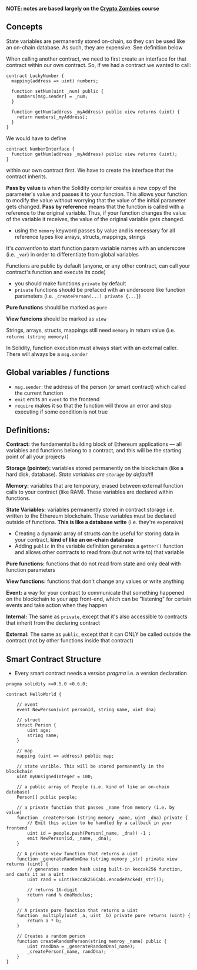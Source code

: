 **NOTE: notes are based largely on the [Crypto Zombies](https://cryptozombies.io/en/) course**

## Concepts
State variables are permanently stored on-chain, so they can be used like an on-chain database. As such, they are expensive. See definition below

When calling another contract, we need to first create an interface for that contract within our own contract. So, if we had a contract we wanted to call: 


```solidity
contract LuckyNumber {
  mapping(address => uint) numbers;

  function setNum(uint _num) public {
    numbers[msg.sender] = _num;
  }

  function getNum(address _myAddress) public view returns (uint) {
    return numbers[_myAddress];
  }
}
```

We would have to define 

```solidity
contract NumberInterface {
  function getNum(address _myAddress) public view returns (uint);
}
```

within our own contract first. We have to create the interface that the contract inherits.

**Pass by value** is when the Solidity compiler creates a new copy of the parameter's value and passes it to your function. This allows your function to modify the value without worrying that the value of the initial parameter gets changed. **Pass by reference** means that the function is called with a reference to the original variable. Thus, if your function changes the value of the variable it receives, the value of the original variable gets changed.
- using the `memory` keyword passes by value and is necessary for all reference types like arrays, structs, mappings, strings

It's _convention_ to start function param variable names with an underscore (i.e. `_var`) in order to differentiate from global variables

Functions are public by default (anyone, or any other contract, can call your contract's function and execute its code)
- you should make functions `private` by default
- `private` functions should be prefaced with an underscore like function parameters (i.e. `_createPerson(...) private {...}`)

**Pure functions** should be marked as `pure`

**View funcions** should be marked as `view` 

Strings, arrays, structs, mappings still need `memory` in return value (i.e. `returns (string memory)`)

In Solidity, function execution must always start with an external caller. There will always be a `msg.sender`

## Global variables / functions 
* `msg.sender`: the address of the person (or smart contract) which called the current function
* `emit` emits an `event` to the frontend
* `require` makes it so that the function will throw an error and stop executing if some condition is not true

## Definitions:
**Contract:** the fundamental building block of Ethereum applications — all variables and functions belong to a contract, and this will be the starting point of all your projects

**Storage (pointer):** variables stored permanently on the blockchain (like a hard disk, database). _State variables are `storage` by default_!!

**Memory:** variables that are temporary, erased between external function calls to your contract (like RAM). These variables are declared within functions.

**State Variables:** variables permanently stored in contract storage i.e. written to the Ethereum blockchain. These variables must be declared outside of functions. **This is like a database write** (i.e. they're expensive)
- Creating a dynamic array of structs can be useful for storing data in your contract, **kind of like an on-chain database**
- Adding `public` in the variable definition generates a `getter()` function and allows other contracts to read from (but not write to) that variable

**Pure functions:** functions that do not read from state and only deal with function parameters

**View functions:** functions that don't change any values or write anything

**Event:** a way for your contract to communicate that something happened on the blockchain to your app front-end, which can be "listening" for certain events and take action when they happen

**Internal:** The same as `private`, except that it's also accessible to contracts that inherit from the declaring contract

**External:** The same as `public`, except that it can ONLY be called outside the contract (not by other functions inside that contract)

## Smart Contract Structure
* Every smart contract needs a _version pragma_ i.e. a version declaration 

```solidity
pragma solidity >=0.5.0 <0.6.0;

contract HelloWorld {

    // event
    event NewPerson(uint personId, string name, uint dna)

    // struct
    struct Person {
        uint age;
        string name;
    }

    // map
    mapping (uint => address) public map;

    // state varible. This will be stored permanently in the blockchain
    uint myUnsignedInteger = 100;

    // a public array of People (i.e. kind of like an on-chain database)
    Person[] public people;

    // a private function that passes _name from memory (i.e. by value)
    function _createPerson (string memory _name, uint _dna) private {
        // Emit this action to be handled by a callback in your frontend
        uint id = people.push(Person(_name, _dna)) -1 ;
        emit NewPerson(id, _name, _dna);
    }

    // A private view function that returns a uint
    function _generateRandomDna (string memory _str) private view returns (uint) {
        // generates random hash using built-in keccak256 function, and casts it as a uint
        uint rand = uint(keccak256(abi.encodePacked(_str)));

        // returns 16-digit
        return rand % dnaModulus;
    }

    // A private pure function that returns a uint
    function _multiply(uint _a, uint _b) private pure returns (uint) {
        return a * b;
    }

    // Creates a random person
    function createRandomPerson(string memroy _name) public {
        uint randDna = _generateRandomDna(_name);
        _createPerson(_name, randDna);
    }
}
```